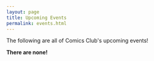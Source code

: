 ```yaml
---
layout: page
title: Upcoming Events
permalink: events.html
---
```


The following are all of Comics Club's upcoming events!

**There are none!**

<!-- TEMPLATE -->
<!-- Keep the two spaces at the end of each non-header line.  -->
<!-- ## TITLE
**Date:** DATE  
**Time:** TIME  
**Location:** LOCATION  
**Description:** DESCRIPTION  -->
